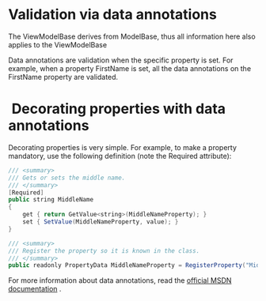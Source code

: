 # Validation via data annotations

The ViewModelBase derives from ModelBase, thus all information here also applies to the ViewModelBase

Data annotations are validation when the specific property is set. For example, when a property FirstName is set, all the data annotations on the FirstName property are validated.

#  Decorating properties with data annotations

Decorating properties is very simple. For example, to make a property mandatory, use the following definition (note the Required attribute):

``` {.java data-syntaxhighlighter-params="brush: java; gutter: false; theme: Confluence" data-theme="Confluence" style="brush: java; gutter: false; theme: Confluence"}
/// <summary>
/// Gets or sets the middle name.
/// </summary>
[Required]
public string MiddleName
{
    get { return GetValue<string>(MiddleNameProperty); }
    set { SetValue(MiddleNameProperty, value); }
}

/// <summary>
/// Register the property so it is known in the class.
/// </summary>
public readonly PropertyData MiddleNameProperty = RegisterProperty("MiddleName", typeof(string), string.Empty);
```

For more information about data annotations, read the [official MSDN documentation](http://msdn.microsoft.com/en-us/library/dd901590(v=vs.95).aspx) .

